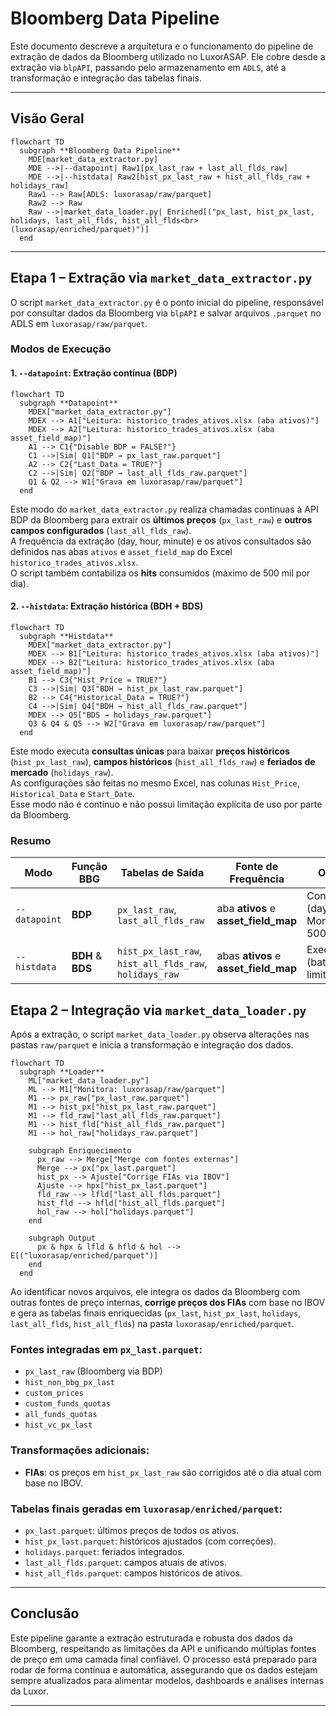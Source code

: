 
# Bloomberg Data Pipeline

Este documento descreve a arquitetura e o funcionamento do pipeline de extração de dados da Bloomberg utilizado no LuxorASAP. Ele cobre desde a extração via `blpAPI`, passando pelo armazenamento em `ADLS`, até a transformação e integração das tabelas finais.

---

## Visão Geral

```mermaid
flowchart TD
  subgraph **Bloomberg Data Pipeline**
    MDE[market_data_extractor.py]
    MDE -->|--datapoint| Raw1[px_last_raw + last_all_flds_raw]
    MDE -->|--histdata| Raw2[hist_px_last_raw + hist_all_flds_raw + holidays_raw]
    Raw1 --> Raw[ADLS: luxorasap/raw/parquet]
    Raw2 --> Raw
    Raw -->|market_data_loader.py| Enriched[("px_last, hist_px_last, holidays, last_all_flds, hist_all_flds<br>(luxorasap/enriched/parquet)")]
  end
```

---

## Etapa 1 – Extração via `market_data_extractor.py`

O script `market_data_extractor.py` é o ponto inicial do pipeline, responsável por consultar dados da Bloomberg via `blpAPI` e salvar arquivos `.parquet` no ADLS em `luxorasap/raw/parquet`.

### Modos de Execução

#### 1. `--datapoint`: Extração contínua (BDP)

```mermaid
flowchart TD
  subgraph **Datapoint**
    MDEX["market_data_extractor.py"]
    MDEX --> A1["Leitura: historico_trades_ativos.xlsx (aba ativos)"]
    MDEX --> A2["Leitura: historico_trades_ativos.xlsx (aba asset_field_map)"]
    A1 --> C1{"Disable BDP = FALSE?"}
    C1 -->|Sim| Q1["BDP → px_last_raw.parquet"]
    A2 --> C2{"Last_Data = TRUE?"}
    C2 -->|Sim| Q2["BDP → last_all_flds_raw.parquet"]
    Q1 & Q2 --> W1["Grava em luxorasap/raw/parquet"]
  end
```

Este modo do `market_data_extractor.py` realiza chamadas contínuas à API BDP da Bloomberg para extrair os **últimos preços** (`px_last_raw`) e **outros campos configurados** (`last_all_flds_raw`).  
A frequência da extração (day, hour, minute) e os ativos consultados são definidos nas abas `ativos` e `asset_field_map` do Excel `historico_trades_ativos.xlsx`.  
O script também contabiliza os **hits** consumidos (máximo de 500 mil por dia).


#### 2. `--histdata`: Extração histórica (BDH + BDS)

```mermaid
flowchart TD
  subgraph **Histdata**
    MDEX["market_data_extractor.py"]
    MDEX --> B1["Leitura: historico_trades_ativos.xlsx (aba ativos)"]
    MDEX --> B2["Leitura: historico_trades_ativos.xlsx (aba asset_field_map)"]
    B1 --> C3{"Hist_Price = TRUE?"}
    C3 -->|Sim| Q3["BDH → hist_px_last_raw.parquet"]
    B2 --> C4{"Historical_Data = TRUE?"}
    C4 -->|Sim| Q4["BDH → hist_all_flds_raw.parquet"]
    MDEX --> Q5["BDS → holidays_raw.parquet"]
    Q3 & Q4 & Q5 --> W2["Grava em luxorasap/raw/parquet"]
  end
```
Este modo executa **consultas únicas** para baixar **preços históricos** (`hist_px_last_raw`), **campos históricos** (`hist_all_flds_raw`) e **feriados de mercado** (`holidays_raw`).  
As configurações são feitas no mesmo Excel, nas colunas `Hist_Price`, `Historical_Data` e `Start_Date`.  
Esse modo não é contínuo e não possui limitação explícita de uso por parte da Bloomberg.


### Resumo

| Modo          | Função BBG        | Tabelas de Saída                                        | Fonte de Frequência                     | Observações                                                              |
| ------------- | ----------------- | ------------------------------------------------------- | --------------------------------------- | ------------------------------------------------------------------------ |
| `--datapoint` | **BDP**           | `px_last_raw`, `last_all_flds_raw`                      | aba **ativos** e **asset\_field\_map**  | Consulta contínua (day/hour/minute). Monitora limite de 500 k *hits*/dia |
| `--histdata`  | **BDH** & **BDS** | `hist_px_last_raw`, `hist_all_flds_raw`, `holidays_raw` | abas **ativos** e **asset\_field\_map** | Execução pontual (batch). Sem limite explícito  

## Etapa 2 – Integração via `market_data_loader.py`

Após a extração, o script `market_data_loader.py` observa alterações nas pastas `raw/parquet` e inicia a transformação e integração dos dados.

```mermaid
flowchart TD
  subgraph **Loader**
    ML["market_data_loader.py"]
    ML --> M1["Monitora: luxorasap/raw/parquet"]
    M1 --> px_raw["px_last_raw.parquet"]
    M1 --> hist_px["hist_px_last_raw.parquet"]
    M1 --> fld_raw["last_all_flds_raw.parquet"]
    M1 --> hist_fld["hist_all_flds_raw.parquet"]
    M1 --> hol_raw["holidays_raw.parquet"]

    subgraph Enriquecimento
      px_raw --> Merge["Merge com fontes externas"]
      Merge --> px["px_last.parquet"]
      hist_px --> Ajuste["Corrige FIAs via IBOV"]
      Ajuste --> hpx["hist_px_last.parquet"]
      fld_raw --> lfld["last_all_flds.parquet"]
      hist_fld --> hfld["hist_all_flds.parquet"]
      hol_raw --> hol["holidays.parquet"]
    end

    subgraph Output
      px & hpx & lfld & hfld & hol --> E[("luxorasap/enriched/parquet")]
    end
  end
```

Ao identificar novos arquivos, ele integra os dados da Bloomberg com outras fontes de preço internas, **corrige preços dos FIAs** com base no IBOV  
e gera as tabelas finais enriquecidas (`px_last`, `hist_px_last`, `holidays`, `last_all_flds`, `hist_all_flds`) na pasta `luxorasap/enriched/parquet`.

### Fontes integradas em `px_last.parquet`:

- `px_last_raw` (Bloomberg via BDP)
- `hist_non_bbg_px_last`
- `custom_prices`
- `custom_funds_quotas`
- `all_funds_quotas`
- `hist_vc_px_last`

### Transformações adicionais:

- **FIAs**: os preços em `hist_px_last_raw` são corrigidos até o dia atual com base no IBOV.

### Tabelas finais geradas em `luxorasap/enriched/parquet`:

- `px_last.parquet`: últimos preços de todos os ativos.
- `hist_px_last.parquet`: históricos ajustados (com correções).
- `holidays.parquet`: feriados integrados.
- `last_all_flds.parquet`: campos atuais de ativos.
- `hist_all_flds.parquet`: campos históricos de ativos.

---

## Conclusão

Este pipeline garante a extração estruturada e robusta dos dados da Bloomberg, respeitando as limitações da API e unificando múltiplas fontes de preço em uma camada final confiável. O processo está preparado para rodar de forma contínua e automática, assegurando que os dados estejam sempre atualizados para alimentar modelos, dashboards e análises internas da Luxor.

---
